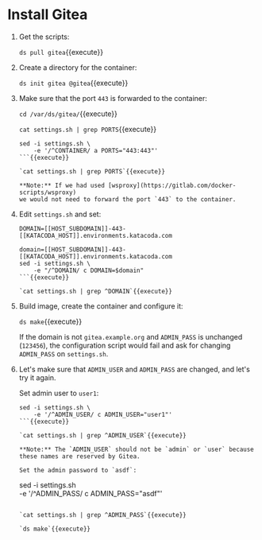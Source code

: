 # Install Gitea

1. Get the scripts:

   `ds pull gitea`{{execute}}

2. Create a directory for the container:

   `ds init gitea @gitea`{{execute}}
   
3. Make sure that the port `443` is forwarded to the container:

   `cd /var/ds/gitea/`{{execute}}
   
   `cat settings.sh | grep PORTS`{{execute}}
   
   ```
   sed -i settings.sh \
       -e '/^CONTAINER/ a PORTS="443:443"'
   ```{{execute}}
   
   `cat settings.sh | grep PORTS`{{execute}}
   
   **Note:** If we had used [wsproxy](https://gitlab.com/docker-scripts/wsproxy)
   we would not need to forward the port `443` to the container.

4. Edit `settings.sh` and set:

   `DOMAIN=[[HOST_SUBDOMAIN]]-443-[[KATACODA_HOST]].environments.katacoda.com`
   
   ```
   domain=[[HOST_SUBDOMAIN]]-443-[[KATACODA_HOST]].environments.katacoda.com
   sed -i settings.sh \
       -e "/^DOMAIN/ c DOMAIN=$domain"
   ```{{execute}}

   `cat settings.sh | grep ^DOMAIN`{{execute}}

5. Build image, create the container and configure it:

   `ds make`{{execute}}

   If the domain is not `gitea.example.org` and `ADMIN_PASS` is unchanged
   (`123456`), the configuration script would fail and ask for changing
   `ADMIN_PASS` on `settings.sh`.

6. Let's make sure that `ADMIN_USER` and `ADMIN_PASS` are changed, and let's try
   it again.

   Set admin user to `user1`:

   ```
   sed -i settings.sh \
       -e '/^ADMIN_USER/ c ADMIN_USER="user1"'
   ```{{execute}}
   
   `cat settings.sh | grep ^ADMIN_USER`{{execute}}
   
   **Note:** The `ADMIN_USER` should not be `admin` or `user` because
   these names are reserved by Gitea.
   
   Set the admin password to `asdf`:
   
   ```
   sed -i settings.sh \
       -e '/^ADMIN_PASS/ c ADMIN_PASS="asdf"'
   ```{{execute}}
   
   `cat settings.sh | grep ^ADMIN_PASS`{{execute}}
   
   `ds make`{{execute}}
